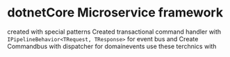 # dotnetCore Microservice framework
created with special patterns
Created transactional command handler with `IPipelineBehavior<TRequest, TResponse>` for event bus and Create Commandbus with dispatcher for domainevents
use these terchnics with 
